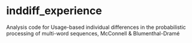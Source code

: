 # inddiff_experience
Analysis code for Usage-based individual differences in the probabilistic processing of multi-word sequences, McConnell &amp; Blumenthal-Dramé
